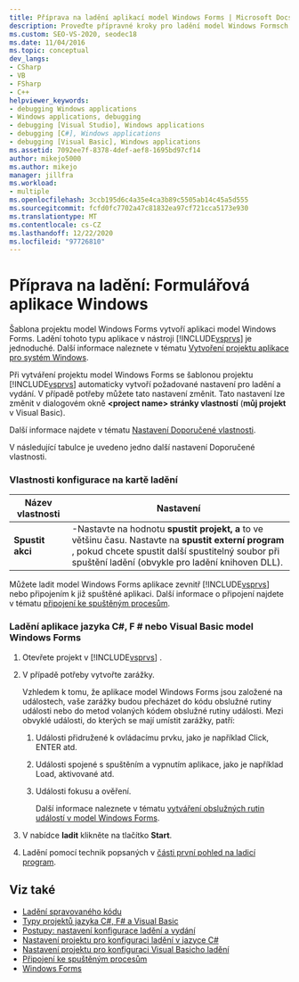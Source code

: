 ```yaml
---
title: Příprava na ladění aplikací model Windows Forms | Microsoft Docs
description: Proveďte přípravné kroky pro ladění model Windows Formsch aplikací, které jsou vytvořeny šablonou projektu model Windows Forms v aplikaci Visual Studio.
ms.custom: SEO-VS-2020, seodec18
ms.date: 11/04/2016
ms.topic: conceptual
dev_langs:
- CSharp
- VB
- FSharp
- C++
helpviewer_keywords:
- debugging Windows applications
- Windows applications, debugging
- debugging [Visual Studio], Windows applications
- debugging [C#], Windows applications
- debugging [Visual Basic], Windows applications
ms.assetid: 7092ee7f-8378-4def-aef8-1695bd97cf14
author: mikejo5000
ms.author: mikejo
manager: jillfra
ms.workload:
- multiple
ms.openlocfilehash: 3ccb195d6c4a35e4ca3b89c5505ab14c45a5d555
ms.sourcegitcommit: fcfd0fc7702a47c81832ea97cf721cca5173e930
ms.translationtype: MT
ms.contentlocale: cs-CZ
ms.lasthandoff: 12/22/2020
ms.locfileid: "97726810"
---
```

# <a name="debugging-preparation-windows-forms-applications"></a>Příprava na ladění: Formulářová aplikace Windows
Šablona projektu model Windows Forms vytvoří aplikaci model Windows Forms. Ladění tohoto typu aplikace v nástroji [!INCLUDE[vsprvs](../code-quality/includes/vsprvs_md.md)] je jednoduché. Další informace naleznete v tématu [Vytvoření projektu aplikace pro systém Windows](/previous-versions/visualstudio/visual-studio-2010/42wc9kk5(v=vs.100)).

 Při vytváření projektu model Windows Forms se šablonou projektu [!INCLUDE[vsprvs](../code-quality/includes/vsprvs_md.md)] automaticky vytvoří požadované nastavení pro ladění a vydání. V případě potřeby můžete tato nastavení změnit. Tato nastavení lze změnit v dialogovém okně **\<project name> stránky vlastností** (**můj projekt** v Visual Basic).

 Další informace najdete v tématu [Nastavení Doporučené vlastnosti](../debugger/managed-debugging-recommended-property-settings.md).

 V následující tabulce je uvedeno jedno další nastavení Doporučené vlastnosti.

### <a name="configuration-properties-in-debug-tab"></a>Vlastnosti konfigurace na kartě ladění

|**Název vlastnosti**|**Nastavení**|
|-----------------------|-----------------|
|**Spustit akci**|-Nastavte na hodnotu **spustit projekt, a** to ve většinu času. Nastavte na **spustit externí program** , pokud chcete spustit další spustitelný soubor při spuštění ladění (obvykle pro ladění knihoven DLL).|

 Můžete ladit model Windows Forms aplikace zevnitř [!INCLUDE[vsprvs](../code-quality/includes/vsprvs_md.md)] nebo připojením k již spuštěné aplikaci. Další informace o připojení najdete v tématu [připojení ke spuštěným procesům](../debugger/attach-to-running-processes-with-the-visual-studio-debugger.md).

### <a name="to-debug-a-c-f-or-visual-basic-windows-forms-application"></a>Ladění aplikace jazyka C#, F # nebo Visual Basic model Windows Forms

1. Otevřete projekt v [!INCLUDE[vsprvs](../code-quality/includes/vsprvs_md.md)] .

2. V případě potřeby vytvořte zarážky.

    Vzhledem k tomu, že aplikace model Windows Forms jsou založené na událostech, vaše zarážky budou přecházet do kódu obslužné rutiny události nebo do metod volaných kódem obslužné rutiny události. Mezi obvyklé události, do kterých se mají umístit zarážky, patří:

   1. Události přidružené k ovládacímu prvku, jako je například Click, ENTER atd.

   2. Události spojené s spuštěním a vypnutím aplikace, jako je například Load, aktivované atd.

   3. Události fokusu a ověření.

      Další informace naleznete v tématu [vytváření obslužných rutin událostí v model Windows Forms](/dotnet/framework/winforms/creating-event-handlers-in-windows-forms).

3. V nabídce **ladit** klikněte na tlačítko **Start**.

4. Ladění pomocí technik popsaných v [části první pohled na ladicí program](../debugger/debugger-feature-tour.md).

## <a name="see-also"></a>Viz také
- [Ladění spravovaného kódu](../debugger/debugging-managed-code.md)
- [Typy projektů jazyka C#, F# a Visual Basic](../debugger/debugging-preparation-csharp-f-hash-and-visual-basic-project-types.md)
- [Postupy: nastavení konfigurace ladění a vydání](../debugger/how-to-set-debug-and-release-configurations.md)
- [Nastavení projektu pro konfiguraci ladění v jazyce C#](../debugger/project-settings-for-csharp-debug-configurations.md)
- [Nastavení projektu pro konfiguraci Visual Basicho ladění](../debugger/project-settings-for-a-visual-basic-debug-configuration.md)
- [Připojení ke spuštěným procesům](../debugger/attach-to-running-processes-with-the-visual-studio-debugger.md)
- [Windows Forms](/dotnet/framework/winforms/index)